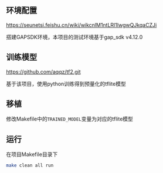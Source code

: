 ## 环境配置
https://seunetsi.feishu.cn/wiki/wikcnlM1ntLRl1IwgwQJkqaCZJi

搭建GAPSDK环境，本项目的测试环境基于gap_sdk v4.12.0

## 训练模型
https://github.com/aqqz/tf2.git

基于该项目，使用python训练得到预量化的tflite模型

## 移植
修改Makefile中的`TRAINED_MODEL`变量为对应的tflite模型

## 运行
在项目Makefile目录下
```bash
make clean all run
```